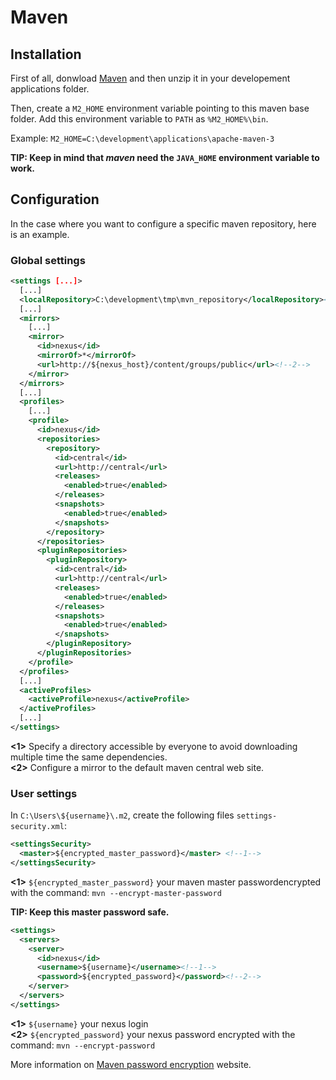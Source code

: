 # Maven

## Installation

First of all, donwload [Maven](https://maven.apache.org/) and then unzip it in your developement applications folder.

Then, create a `M2_HOME` environment variable pointing to this maven base folder. Add this environment variable to `PATH` as `%M2_HOME%\bin`.

Example: `M2_HOME=C:\development\applications\apache-maven-3`

**TIP: Keep in mind that *maven* need the `JAVA_HOME` environment variable to work.**

## Configuration

In the case where you want to configure a specific maven repository, here is an example.

### Global settings

```xml
<settings [...]>
  [...]
  <localRepository>C:\development\tmp\mvn_repository</localRepository><!--1-->
  [...]
  <mirrors>
    [...]
    <mirror>
      <id>nexus</id>
      <mirrorOf>*</mirrorOf>
      <url>http://${nexus_host}/content/groups/public</url><!--2-->
    </mirror>
  </mirrors>
  [...]
  <profiles>
    [...]
    <profile>
      <id>nexus</id>
      <repositories>
        <repository>
          <id>central</id>
          <url>http://central</url>
          <releases>
            <enabled>true</enabled>
          </releases>
          <snapshots>
            <enabled>true</enabled>
          </snapshots>
        </repository>
      </repositories>
      <pluginRepositories>
        <pluginRepository>
          <id>central</id>
          <url>http://central</url>
          <releases>
            <enabled>true</enabled>
          </releases>
          <snapshots>
            <enabled>true</enabled>
          </snapshots>
        </pluginRepository>
      </pluginRepositories>
    </profile>
  </profiles>
  [...]
  <activeProfiles>
    <activeProfile>nexus</activeProfile>
  </activeProfiles>
  [...]
</settings>
```
**<1>** Specify a directory accessible by everyone to avoid downloading multiple time the same dependencies.  
**<2>** Configure a mirror to the default maven central web site.

### User settings

In `C:\Users\${username}\.m2`, create the following files `settings-security.xml`:

```xml
<settingsSecurity>
  <master>${encrypted_master_password}</master> <!--1-->
</settingsSecurity>
```

**<1>** `${encrypted_master_password}` your maven master passwordencrypted with the command: `mvn --encrypt-master-password`

**TIP: Keep this master password safe.**

```xml
<settings>
  <servers>
    <server>
      <id>nexus</id>
      <username>${username}</username><!--1-->
      <password>${encrypted_password}</password><!--2-->
    </server>
  </servers>
</settings>
```

**<1>** `${username}` your nexus login  
**<2>** `${encrypted_password}` your nexus password encrypted with the command: `mvn --encrypt-password`

More information on [Maven password encryption](https://maven.apache.org/guides/mini/guide-encryption.html) website.
